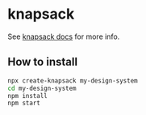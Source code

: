 # knapsack

See [knapsack docs](https://www.getknapsack.com/docs) for more info.

## How to install

```bash
npx create-knapsack my-design-system
cd my-design-system
npm install
npm start
```

